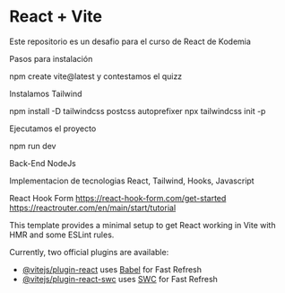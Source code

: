 # React + Vite

Este repositorio es un desafio para el curso de React de Kodemia

Pasos para instalación

npm create vite@latest y contestamos el quizz

Instalamos Tailwind

npm install -D tailwindcss postcss autoprefixer
npx tailwindcss init -p

Ejecutamos el proyecto

npm run dev 

Back-End 
NodeJs

Implementacion de tecnologias
React, Tailwind, Hooks, Javascript

React Hook Form
https://react-hook-form.com/get-started
https://reactrouter.com/en/main/start/tutorial

This template provides a minimal setup to get React working in Vite with HMR and some ESLint rules.

Currently, two official plugins are available:

- [@vitejs/plugin-react](https://github.com/vitejs/vite-plugin-react/blob/main/packages/plugin-react/README.md) uses [Babel](https://babeljs.io/) for Fast Refresh
- [@vitejs/plugin-react-swc](https://github.com/vitejs/vite-plugin-react-swc) uses [SWC](https://swc.rs/) for Fast Refresh
